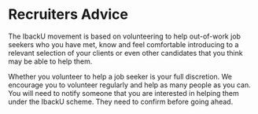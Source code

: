 # Recruiters Advice

The IbackU movement is based on volunteering to help out-of-work job seekers who you have met, know and feel comfortable introducing to a relevant selection of your clients or even other candidates that you think may be able to help them. 

Whether you volunteer to help a job seeker is your full discretion. We encourage you to volunteer regularly and help as many people as you can. You will need to notify someone that you are interested in helping them under the IbackU scheme. They need to confirm before going ahead. 

